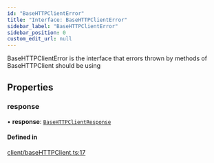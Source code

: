 ```yaml
---
id: "BaseHTTPClientError"
title: "Interface: BaseHTTPClientError"
sidebar_label: "BaseHTTPClientError"
sidebar_position: 0
custom_edit_url: null
---
```


BaseHTTPClientError is the interface that errors thrown
by methods of BaseHTTPClient should be using

## Properties

### response

• **response**: [`BaseHTTPClientResponse`](BaseHTTPClientResponse.md)

#### Defined in

[client/baseHTTPClient.ts:17](https://github.com/joe-p/js-algorand-sdk/blob/6a3021f/src/client/baseHTTPClient.ts#L17)
